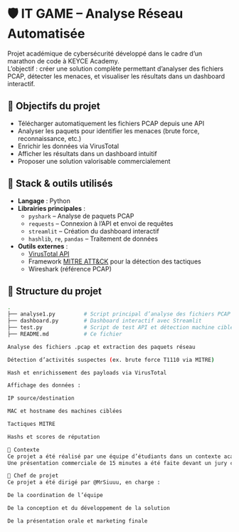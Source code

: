# 🛡️ IT GAME – Analyse Réseau Automatisée

Projet académique de cybersécurité développé dans le cadre d’un marathon de code à KEYCE Academy.  
L’objectif : créer une solution complète permettant d’analyser des fichiers PCAP, détecter les menaces, et visualiser les résultats dans un dashboard interactif.

## 🚀 Objectifs du projet

- Télécharger automatiquement les fichiers PCAP depuis une API
- Analyser les paquets pour identifier les menaces (brute force, reconnaissance, etc.)
- Enrichir les données via VirusTotal
- Afficher les résultats dans un dashboard intuitif
- Proposer une solution valorisable commercialement

## 🔧 Stack & outils utilisés

- **Langage** : Python
- **Librairies principales** :
  - `pyshark` – Analyse de paquets PCAP
  - `requests` – Connexion à l’API et envoi de requêtes
  - `streamlit` – Création du dashboard interactif
  - `hashlib`, `re`, `pandas` – Traitement de données
- **Outils externes** :
  - [VirusTotal API](https://www.virustotal.com/)
  - Framework [MITRE ATT&CK](https://attack.mitre.org/) pour la détection des tactiques
  - Wireshark (référence PCAP)

## 🧩 Structure du projet

```bash
.
├── analyse1.py         # Script principal d’analyse des fichiers PCAP
├── dashboard.py        # Dashboard interactif avec Streamlit
├── test.py             # Script de test API et détection machine cible
├── README.md           # Ce fichier

Analyse des fichiers .pcap et extraction des paquets réseau

Détection d’activités suspectes (ex. brute force T1110 via MITRE)

Hash et enrichissement des payloads via VirusTotal

Affichage des données :

IP source/destination

MAC et hostname des machines ciblées

Tactiques MITRE

Hashs et scores de réputation

🧠 Contexte
Ce projet a été réalisé par une équipe d’étudiants dans un contexte académique de type “challenge entreprise”.
Une présentation commerciale de 15 minutes a été faite devant un jury composé de 4 personnes (technique et business).

📌 Chef de projet
Ce projet a été dirigé par @MrSiuuu, en charge :

De la coordination de l’équipe

De la conception et du développement de la solution

De la présentation orale et marketing finale
